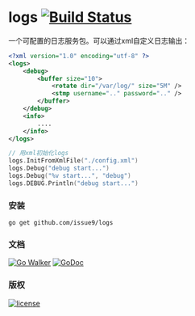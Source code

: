 logs [![Build Status](https://travis-ci.org/issue9/logs.svg?branch=master)](https://travis-ci.org/issue9/logs)
======

一个可配置的日志服务包。可以通过xml自定义日志输出：
```xml
<?xml version="1.0" encoding="utf-8" ?>
<logs>
    <debug>
        <buffer size="10">
            <rotate dir="/var/log/" size="5M" />
            <stmp username=".." password=".." />
        </buffer>
    </debug>
    <info>
        ....
    </info>
</logs>
```


```go
// 用xml初始化logs
logs.InitFromXmlFile("./config.xml")
logs.Debug("debug start...")
logs.Debug("%v start...", "debug")
logs.DEBUG.Println("debug start...")
```

### 安装

```shell
go get github.com/issue9/logs
```


### 文档

[![Go Walker](http://gowalker.org/api/v1/badge)](http://gowalker.org/github.com/issue9/logs)
[![GoDoc](https://godoc.org/github.com/issue9/logs?status.svg)](https://godoc.org/github.com/issue9/logs)


### 版权

[![license](http://img.shields.io/badge/license-MIT-red.svg?style=flat)](https://github.com/issue9/logs/blob/master/LICENSE)
